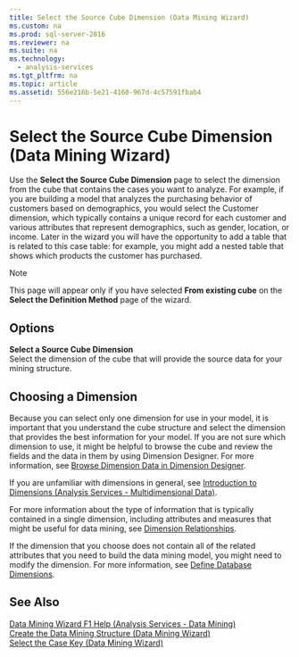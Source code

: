 ```yaml
---
title: Select the Source Cube Dimension (Data Mining Wizard)
ms.custom: na
ms.prod: sql-server-2016
ms.reviewer: na
ms.suite: na
ms.technology: 
  - analysis-services
ms.tgt_pltfrm: na
ms.topic: article
ms.assetid: 556e216b-5e21-4160-967d-4c57591fbab4
---
```

# Select the Source Cube Dimension (Data Mining Wizard)
  Use the **Select the Source Cube Dimension** page to select the dimension from the cube that contains the cases you want to analyze. For example, if you are building a model that analyzes the purchasing behavior of customers based on demographics, you would select the Customer dimension, which typically contains a unique record for each customer and various attributes that represent demographics, such as gender, location, or income. Later in the wizard you will have the opportunity to add a table that is related to this case table: for example, you might add a nested table that shows which products the customer has purchased.  
  
> [!NOTE]  
>  This page will appear only if you have selected **From existing cube** on the **Select the Definition Method** page of the wizard.  
  
## Options  
 **Select a Source Cube Dimension**  
 Select the dimension of the cube that will provide the source data for your mining structure.  
  
## Choosing a Dimension  
 Because you can select only one dimension for use in your model, it is important that you understand the cube structure and select the dimension that provides the best information for your model. If you are not sure which dimension to use, it might be helpful to browse the cube and review the fields and the data in them by using Dimension Designer. For more information, see [Browse Dimension Data in Dimension Designer](../../Topics\TopicNameNotContainA/Browse-Dimension-Data-in-Dimension-Designer.md).  
  
 If you are unfamiliar with dimensions in general, see [Introduction to Dimensions &#40;Analysis Services - Multidimensional Data&#41;](../Topic/Introduction%20to%20Dimensions%20\(Analysis%20Services%20-%20Multidimensional%20Data\).md).  
  
 For more information about the type of information that is typically contained in a single dimension, including attributes and measures that might be useful for data mining, see [Dimension Relationships](../Topic/Dimension%20Relationships.md).  
  
 If the dimension that you choose does not contain all of the related attributes that you need to build the data mining model, you might need to modify the dimension. For more information, see [Define Database Dimensions](../../Topics\TopicNameNotContainA/Define-Database-Dimensions.md).  
  
## See Also  
 [Data Mining Wizard F1 Help &#40;Analysis Services - Data Mining&#41;](../Topic/Data%20Mining%20Wizard%20F1%20Help%20\(Analysis%20Services%20-%20Data%20Mining\).md)   
 [Create the Data Mining Structure &#40;Data Mining Wizard&#41;](../Topic/Create%20the%20Data%20Mining%20Structure%20\(Data%20Mining%20Wizard\).md)   
 [Select the Case Key &#40;Data Mining Wizard&#41;](../Topic/Select%20the%20Case%20Key%20\(Data%20Mining%20Wizard\).md)  
  
  